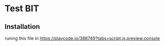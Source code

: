 # Test BIT


## Installation

runing this file in https://playcode.io/388749?tabs=script.js,preview,console
